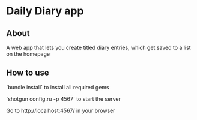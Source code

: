 # Daily Diary app

## About

A web app that lets you create titled diary entries, which get saved to a list on the homepage

## How to use

<p>`bundle install` to install all required gems</p>
<p>`shotgun config.ru -p 4567` to start the server</p>
<p> Go to http://localhost:4567/ in your browser</p>
